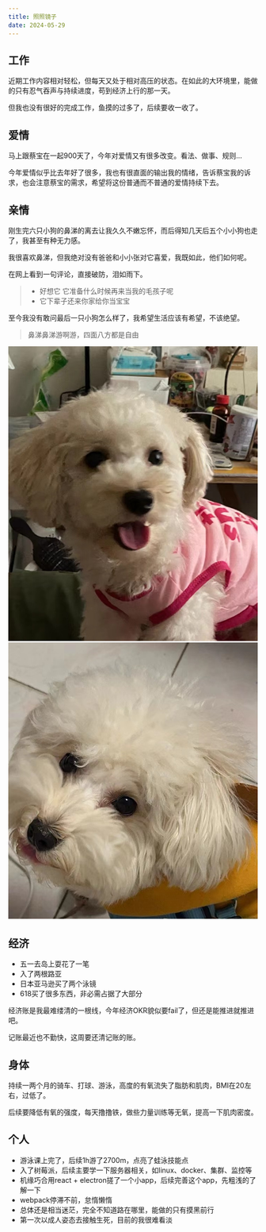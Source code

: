 ```yaml
---
title: 照照镜子
date: 2024-05-29
---
```


## 工作

近期工作内容相对轻松，但每天又处于相对高压的状态。在如此的大环境里，能做的只有忍气吞声与持续进度，苟到经济上行的那一天。

但我也没有很好的完成工作，鱼摸的过多了，后续要收一收了。

## 爱情

马上跟蔡宝在一起900天了，今年对爱情又有很多改变。看法、做事、规则…

今年爱情似乎比去年好了很多，我也有很直面的输出我的情绪，告诉蔡宝我的诉求，也会注意蔡宝的需求，希望将这份普通而不普通的爱情持续下去。

## 亲情

刚生完六只小狗的鼻涕的离去让我久久不嫩忘怀，而后得知几天后五个小小狗也走了，我甚至有种无力感。

我很喜欢鼻涕，但我绝对没有爸爸和小小张对它喜爱，我既如此，他们如何呢。

在网上看到一句评论，直接破防，泪如雨下。
> - 好想它 它准备什么时候再来当我的毛孩子呢
> - 它下辈子还来你家给你当宝宝

至今我没有敢问最后一只小狗怎么样了，我希望生活应该有希望，不该绝望。

> 鼻涕鼻涕游啊游，四面八方都是自由

![Image](../.vuepress/public/blogs/mirror1/biti1.jpg)
![Image](../.vuepress/public/blogs/mirror1/biti2.jpg)

## 经济

- 五一去岛上耍花了一笔
- 入了两根路亚
- 日本亚马逊买了两个泳镜
- 618买了很多东西，非必需占据了大部分

经济账是我最难缕清的一根线，今年经济OKR貌似要fail了，但还是能推进就推进吧。

记账最近也不勤快，这周要还清记账的账。

## 身体

持续一两个月的骑车、打球、游泳，高度的有氧流失了脂肪和肌肉，BMI在20左右，过低了。

后续要降低有氧的强度，每天撸撸铁，做些力量训练等无氧，提高一下肌肉密度。

## 个人

- 游泳课上完了，后续1h游了2700m，点亮了蛙泳技能点
- 入了树莓派，后续主要学一下服务器相关，如linux、docker、集群、监控等
- 机缘巧合用react + electron搓了一个小app，后续完善这个app，先粗浅的了解一下
- webpack停滞不前，怠惰懒惰
- 总体还是相当迷茫，完全不知道路在哪里，能做的只有摸黑前行
- 第一次以成人姿态去接触生死，目前的我很难看淡
